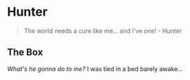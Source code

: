 # Hunter

> The world needs a cure like me... and I've one! - Hunter

## The Box

*What's he gonna do to me?* I was tied in a bed barely awake...
